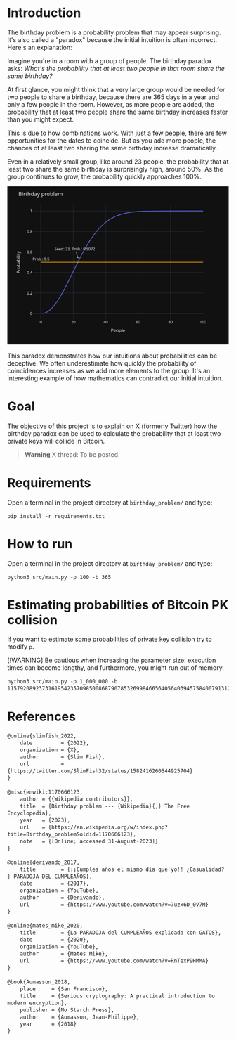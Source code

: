 # Introduction
The birthday problem is a probability problem that may appear surprising. It's also called a "paradox" because the initial intuition is often incorrect. Here's an explanation:

Imagine you're in a room with a group of people. The birthday paradox asks: *What's the probability that at least two people in that room share the same birthday?*

At first glance, you might think that a very large group would be needed for two people to share a birthday, because there are 365 days in a year and only a few people in the room. However, as more people are added, the probability that at least two people share the same birthday increases faster than you might expect.

This is due to how combinations work. With just a few people, there are few opportunities for the dates to coincide. But as you add more people, the chances of at least two sharing the same birthday increase dramatically.

Even in a relatively small group, like around 23 people, the probability that at least two share the same birthday is surprisingly high, around 50%. As the group continues to grow, the probability quickly approaches 100%.

![Birthday problem example](result/birthday_problem_default.svg)

This paradox demonstrates how our intuitions about probabilities can be deceptive. We often underestimate how quickly the probability of coincidences increases as we add more elements to the group. It's an interesting example of how mathematics can contradict our initial intuition.

# Goal
The objective of this project is to explain on X (formerly Twitter) how the birthday paradox can be used to calculate the probability that at least two private keys will collide in Bitcoin.

> **Warning**
> X thread: To be posted.

# Requirements
Open a terminal in the project directory at `birthday_problem/` and type:

    pip install -r requirements.txt

# How to run
Open a terminal in the project directory at `birthday_problem/` and type:

    python3 src/main.py -p 100 -b 365


# Estimating probabilities of Bitcoin PK collision
If you want to estimate some probabilities of private key collision try to modify `p`.

[!WARNING]
Be cautious when increasing the parameter size: execution times can become lengthy, and furthermore, you might run out of memory.

    python3 src/main.py -p 1_000_000 -b 115792089237316195423570985008687907853269984665640564039457584007913129639935

# References

    @online{slimfish_2022,
        date         = {2022},
        organization = {X},
        author       = {Slim Fish},
        url          = {https://twitter.com/SlimFish32/status/1582416260544925704}
    }

    @misc{enwiki:1170666123,
        author = {{Wikipedia contributors}},
        title  = {Birthday problem --- {Wikipedia}{,} The Free Encyclopedia},
        year   = {2023},
        url    = {https://en.wikipedia.org/w/index.php?title=Birthday_problem&oldid=1170666123},
        note   = {[Online; accessed 31-August-2023]}
    }

    @online{derivando_2017,
        title        = {¡¡Cumples años el mismo día que yo!! ¿Casualidad? | PARADOJA DEL CUMPLEAÑOS},
        date         = {2017},
        organization = {YouTube},
        author       = {Derivando},
        url          = {https://www.youtube.com/watch?v=7uzx6D_0V7M}
    }

    @online{mates_mike_2020,
        title        = {La PARADOJA del CUMPLEAÑOS explicada con GATOS},
        date         = {2020},
        organization = {YouTube},
        author       = {Mates Mike},
        url          = {https://www.youtube.com/watch?v=RnTexP9HMMA}
    }

    @book{Aumasson_2018,
        place     = {San Francisco},
        title     = {Serious cryptography: A practical introduction to modern encryption},
        publisher = {No Starch Press},
        author    = {Aumasson, Jean-Philippe},
        year      = {2018}
    } 

